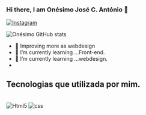 ### Hi there, I am Onésimo José C. António 👋


[![Instagram](https://img.shields.io/badge/Instagram-E4405F?style=for-the-badge&logo=instagram&logoColor=white)](https://https://www.instagram.com/neo_antonio67/)

![Onésimo  GitHub stats](https://github-readme-stats.vercel.app/api?username=Onesimo-jose-antonio&show_icons=true&theme=radical)

- 🔭 Improving more as webdesign
- 🌱 I’m currently learning ...Front-end.
- 🌱 I’m currently learning ...webdesign.
- 
## Tecnologias que utilizada por mim.

<div style="display:inline-block"><br/>
  <img align="center" alt="Html5" src="https://img.shields.io/badge/HTML5-E34F26?style=for-the-badge&logo=html5&logoColor=white">
  <img align="center" alt="css" src="https://img.shields.io/badge/CSS3-1572B6?style=for-the-badge&logo=css3&logoColor=white">
</div> 


<!--
**Onesimo-jose-antonio/Onesimo-jose-antonio** is a ✨ _special_ ✨ repository because its `README.md` (this file) appears on your GitHub profile.

Here are some ideas to get you started:

- 🔭 I’m currently working on ...

- 👯 I’m looking to collaborate on ...
- 🤔 I’m looking for help with ...
- 💬 Ask me about ...
- 📫 How to reach me: ...
- 😄 Pronouns: ...
- ⚡ Fun fact: ...
-->
